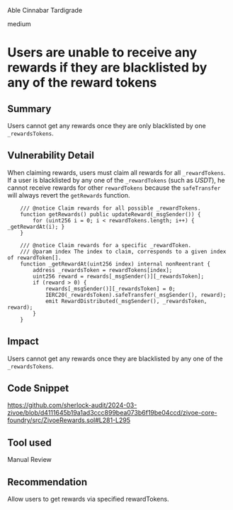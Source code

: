 Able Cinnabar Tardigrade

medium

# Users are unable to receive any rewards if they are blacklisted by any of the reward tokens

## Summary

Users cannot get any rewards once they are only blacklisted by one `_rewardsTokens`.

## Vulnerability Detail

When claiming rewards, users must claim all rewards for all `_rewardTokens`. If a user is blacklisted by any one of the `_rewardTokens` (such as *USDT*), he cannot receive rewards for other `rewardTokens` because the `safeTransfer` will always revert the `getRewards` function.

```solidity
    /// @notice Claim rewards for all possible _rewardTokens.
    function getRewards() public updateReward(_msgSender()) {
        for (uint256 i = 0; i < rewardTokens.length; i++) { _getRewardAt(i); }
    }
    
    /// @notice Claim rewards for a specific _rewardToken.
    /// @param index The index to claim, corresponds to a given index of rewardToken[].
    function _getRewardAt(uint256 index) internal nonReentrant {
        address _rewardsToken = rewardTokens[index];
        uint256 reward = rewards[_msgSender()][_rewardsToken];
        if (reward > 0) {
            rewards[_msgSender()][_rewardsToken] = 0;
            IERC20(_rewardsToken).safeTransfer(_msgSender(), reward);
            emit RewardDistributed(_msgSender(), _rewardsToken, reward);
        }
    }
```


## Impact

Users cannot get any rewards once they are blacklisted by any one of the `_rewardsTokens`.

## Code Snippet

https://github.com/sherlock-audit/2024-03-zivoe/blob/d4111645b19a1ad3ccc899bea073b6f19be04ccd/zivoe-core-foundry/src/ZivoeRewards.sol#L281-L295

## Tool used

Manual Review

## Recommendation

Allow users to get rewards via specified rewardTokens.